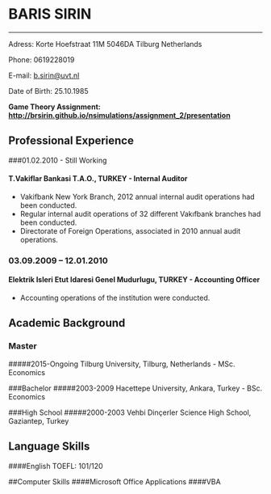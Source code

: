 BARIS SIRIN
=======
-----------

Adress: Korte Hoefstraat 11M 5046DA
Tilburg Netherlands

Phone: 0619228019

E-mail: b.sirin@uvt.nl

Date of Birth: 25.10.1985

**Game Theory Assignment: <http://brsirin.github.io/nsimulations/assignment_2/presentation>**


## Professional Experience

 
###01.02.2010 - Still Working
#### T.Vakiflar Bankasi T.A.O., TURKEY - Internal Auditor


* Vakifbank New York Branch, 2012 annual internal audit operations had been conducted.
* Regular internal audit operations of 32 different Vakıfbank branches had been conducted.
* Directorate of Foreign Operations, associated in 2010 annual audit operations.

### 03.09.2009 – 12.01.2010
#### Elektrik Isleri Etut Idaresi Genel Mudurlugu, TURKEY - Accounting Officer


* Accounting operations of the institution were conducted.

## Academic Background

### Master
#####2015-Ongoing 
Tilburg University, Tilburg, Netherlands - MSc. Economics 


###Bachelor
#####2003-2009
Hacettepe University, Ankara, Turkey - BSc. Economics


###High School
#####2000-2003
Vehbi Dinçerler Science High School, Gaziantep, Turkey

## Language Skills
####English
TOEFL: 101/120

##Computer Skills
####Microsoft Office Applications
####VBA


